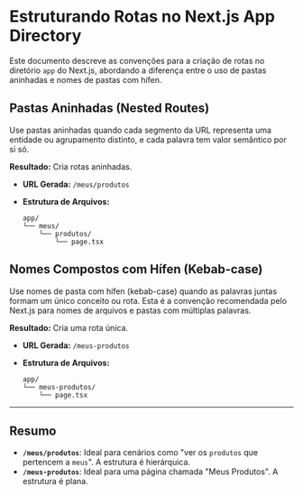 # Estruturando Rotas no Next.js App Directory

Este documento descreve as convenções para a criação de rotas no diretório `app` do Next.js, abordando a diferença entre o uso de pastas aninhadas e nomes de pastas com hífen.

## Pastas Aninhadas (Nested Routes)

Use pastas aninhadas quando cada segmento da URL representa uma entidade ou agrupamento distinto, e cada palavra tem valor semântico por si só.

**Resultado:** Cria rotas aninhadas.

- **URL Gerada:** `/meus/produtos`
- **Estrutura de Arquivos:**

  ```text
  app/
  └── meus/
      └── produtos/
          └── page.tsx
  ```

## Nomes Compostos com Hífen (Kebab-case)

Use nomes de pasta com hífen (kebab-case) quando as palavras juntas formam um único conceito ou rota. Esta é a convenção recomendada pelo Next.js para nomes de arquivos e pastas com múltiplas palavras.

**Resultado:** Cria uma rota única.

- **URL Gerada:** `/meus-produtos`
- **Estrutura de Arquivos:**

  ```text
  app/
  └── meus-produtos/
      └── page.tsx
  ```

---

## Resumo

- **`/meus/produtos`**: Ideal para cenários como "ver os `produtos` que pertencem a `meus`". A estrutura é hierárquica.
- **`/meus-produtos`**: Ideal para uma página chamada "Meus Produtos". A estrutura é plana.
